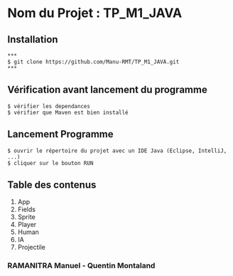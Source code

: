 # Nom du Projet : TP_M1_JAVA

## Installation

```
***
$ git clone https://github.com/Manu-RMT/TP_M1_JAVA.git   
***
```
## Vérification avant lancement du programme
```
$ vérifier les dependances
$ vérifier que Maven est bien installé
```

## Lancement Programme 
```
$ ouvrir le répertoire du projet avec un IDE Java (Eclipse, IntelliJ, ...)
$ cliquer sur le bouton RUN
```
## Table des contenus
1. App
2. Fields
3. Sprite
4. Player
5. Human
6. IA
7. Projectile

### RAMANITRA Manuel - Quentin Montaland 
